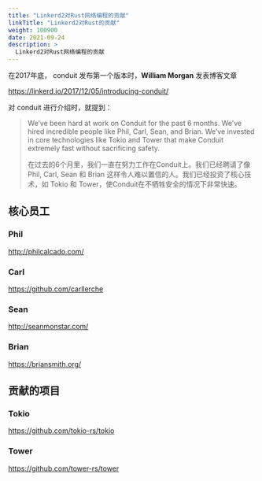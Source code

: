 ```yaml
---
title: "Linkerd2对Rust网络编程的贡献"
linkTitle: "Linkerd2对Rust的贡献"
weight: 100900
date: 2021-09-24
description: >
  Linkerd2对Rust网络编程的贡献
---
```




在2017年底， conduit 发布第一个版本时，**William Morgan** 发表博客文章

https://linkerd.io/2017/12/05/introducing-conduit/

对 conduit 进行介绍时，就提到：

> We’ve been hard at work on Conduit for the past 6 months. We’ve hired incredible people like Phil, Carl, Sean, and Brian. We’ve invested in core technologies like Tokio and Tower that make Conduit extremely fast without sacrificing safety.
>
> 在过去的6个月里，我们一直在努力工作在Conduit上。我们已经聘请了像 Phil, Carl, Sean 和 Brian 这样令人难以置信的人。我们已经投资了核心技术，如 Tokio 和 Tower，使Conduit在不牺牲安全的情况下非常快速。



## 核心员工

### Phil

http://philcalcado.com/

### Carl

https://github.com/carllerche

### Sean

http://seanmonstar.com/

### Brian

https://briansmith.org/

## 贡献的项目

### Tokio

https://github.com/tokio-rs/tokio

### Tower

https://github.com/tower-rs/tower







